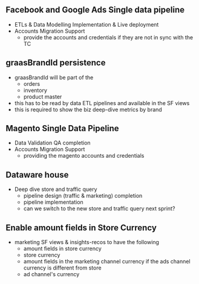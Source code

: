 Facebook and Google Ads Single data pipeline
---
 - ETLs & Data Modelling Implementation & Live deployment
 - Accounts Migration Support
   - provide the accounts and credentials if they are not in sync with the TC 

graasBrandId persistence 
---
 - graasBrandId will be part of the 
   - orders
   - inventory
   - product master
- this has to be read by data ETL pipelines and available in the SF views 
- this is required to show the biz deep-dive metrics by brand

Magento Single Data Pipeline
---
 - Data Validation QA completion
 - Accounts Migration Support
   - providing the magento accounts and credentials

Dataware house  
---
 - Deep dive store and traffic query
   - pipeline design (traffic & marketing) completion
   - pipeline implementation
   - can we switch to the new store and traffic query next sprint?

Enable amount fields in Store Currency 
---
 - marketing SF views & insights-recos to have the following 
    - amount fields in store currency 
    - store currency
    - amount fields in the marketing channel currency if the ads channel currency is different from store 
    - ad channel's currency

